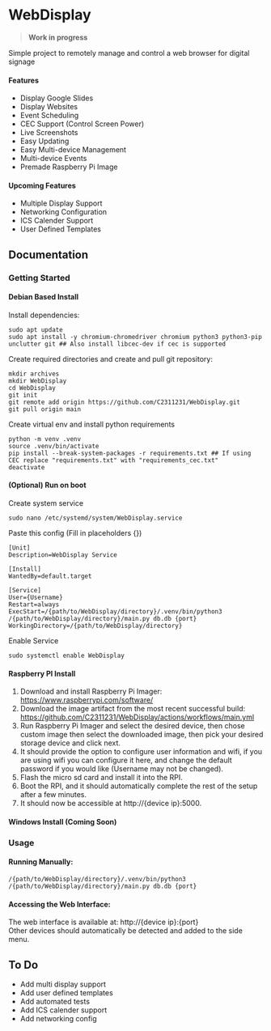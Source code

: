
# WebDisplay
> **Work in progress**

Simple project to remotely manage and control a web browser for digital signage
#### Features
- Display Google Slides
- Display Websites
- Event Scheduling
- CEC Support (Control Screen Power)
- Live Screenshots
- Easy Updating
- Easy Multi-device Management
- Multi-device Events
- Premade Raspberry Pi Image
#### Upcoming Features
- Multiple Display Support
- Networking Configuration
- ICS Calender Support
- User Defined Templates

## Documentation

### Getting Started
#### Debian Based Install

Install dependencies:

    sudo apt update
    sudo apt install -y chromium-chromedriver chromium python3 python3-pip unclutter git ## Also install libcec-dev if cec is supported

Create required directories and create and pull git repository:

    mkdir archives
    mkdir WebDisplay
    cd WebDisplay
    git init
    git remote add origin https://github.com/C2311231/WebDisplay.git
    git pull origin main

Create virtual env and install python requirements

    python -m venv .venv
    source .venv/bin/activate
    pip install --break-system-packages -r requirements.txt ## If using CEC replace "requirements.txt" with "requirements_cec.txt"
    deactivate

#### (Optional) Run on boot
Create system service

    sudo nano /etc/systemd/system/WebDisplay.service

Paste this config (Fill in placeholders {})

    [Unit]
    Description=WebDisplay Service

    [Install]
    WantedBy=default.target

    [Service]
    User={Username}
    Restart=always
    ExecStart=/{path/to/WebDisplay/directory}/.venv/bin/python3 /{path/to/WebDisplay/directory}/main.py db.db {port}
    WorkingDirectory=/{path/to/WebDisplay/directory}

Enable Service

    sudo systemctl enable WebDisplay

#### Raspberry PI Install
1. Download and install Raspberry Pi Imager: https://www.raspberrypi.com/software/
1. Download the image artifact from the most recent successful build: https://github.com/C2311231/WebDisplay/actions/workflows/main.yml
1. Run Raspberry Pi Imager and select the desired device, then chose custom image then select the downloaded image, then pick your desired storage device and click next.
1. It should provide the option to configure user information and wifi, if you are using wifi you can configure it here, and change the default password if you would like (Username may not be changed).
1. Flash the micro sd card and install it into the RPI.
1. Boot the RPI, and it should automatically complete the rest of the setup after a few minutes.
1. It should now be accessible at http://{device ip}:5000.
#### Windows Install (Coming Soon)
### Usage
#### Running Manually:
    /{path/to/WebDisplay/directory}/.venv/bin/python3 /{path/to/WebDisplay/directory}/main.py db.db {port}
#### Accessing the Web Interface:
The web interface is available at: http://{device ip}:{port}  
Other devices should automatically be detected and added to the side menu.

## To Do
- Add multi display support
- Add user defined templates
- Add automated tests
- Add ICS calender support
- Add networking config
